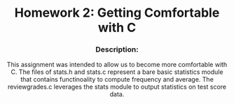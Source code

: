 <div align='center'> <h1> Homework 2: Getting Comfortable with C </h1>

### Description:
  
  This assignment was intended to allow us to become more comfortable with C. The files of stats.h and stats.c represent a bare basic statistics module that contains functinoality
  to compute frequency and average. The reviewgrades.c leverages the stats module to output statistics on test score data. 
  
